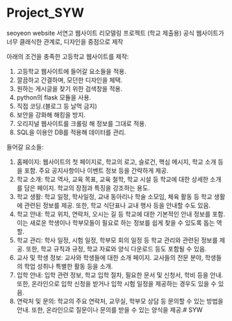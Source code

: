 # Project_SYW
seoyeon website
서연고 웹사이트 리모델링 프로젝트 (학교 제출용)
공식 웹사이트가 너무 클래식한 관계로, 디자인을 중점으로 제작

아래의 조건을 충족한 고등학교 웹사이트를 제작:
1. 고등학교 웹사이트에 들어갈 요소들을 적용. 
2. 깔끔하고 간결하며, 모던한 디자인을 체택.
3. 원하는 게시글을 찾기 위한 검색창을 적용.
4. python의 flask 모듈을 사용.
5. 직접 코딩.(블로그 등 날먹 금지)
6. 보안을 강화해 해킹을 방지.
7. 오리지널 웹사이트를 크롤링 해 정보를 그대로 적용.
8. SQL을 이용안 DB를 적용해 데이터를 관리.

들어갈 요소들:
1. 홈페이지: 웹사이트의 첫 페이지로, 학교의 로고, 슬로건, 핵심 메시지, 학교 소개 등을 포함. 주요 공지사항이나 이벤트 정보 등을 간략하게 제공.
2. 학교 소개: 학교 역사, 교육 목표, 교육 철학, 학교 시설 등 학교에 대한 상세한 소개를 담은 페이지. 학교의 장점과 특징을 강조하는 용도.
3. 학교 생활: 학교 일정, 학사일정, 교내 동아리나 학술 소모임, 체육 활동 등 학교 생활에 관련된 정보를 제공. 또한, 학교 식단표나 교내 행사 등을 안내할 수도 있음.
4. 학교 안내: 학교 위치, 연락처, 오시는 길 등 학교에 대한 기본적인 안내 정보를 포함. 이는 새로운 학생이나 학부모들이 필요로 하는 정보를 쉽게 찾을 수 있도록 돕는 역할.
5. 학교 관리: 학사 일정, 시험 일정, 학부모 회의 일정 등 학교 관리와 관련된 정보를 제공. 또한, 학교 규칙과 규정, 학교 자료와 양식 다운로드 등도 포함될 수 있음.
6. 교사 및 학생 정보: 교사와 학생들에 대한 소개 페이지. 교사들의 전문 분야, 학생들의 학업 성취나 특별한 활동 등을 소개.
7. 입학 안내: 입학 관련 정보, 학교 입학 절차, 필요한 문서 및 신청서, 학비 등을 안내. 또한, 온라인으로 입학 신청을 받거나 입학 시험 일정을 제공하는 경우도 있을 수 있음.
8. 연락처 및 문의: 학교의 주요 연락처, 교무실, 학부모 상담 등 문의할 수 있는 방법을 안내. 또한, 온라인으로 질문이나 문의를 받을 수 있는 양식을 제공.# SYW
